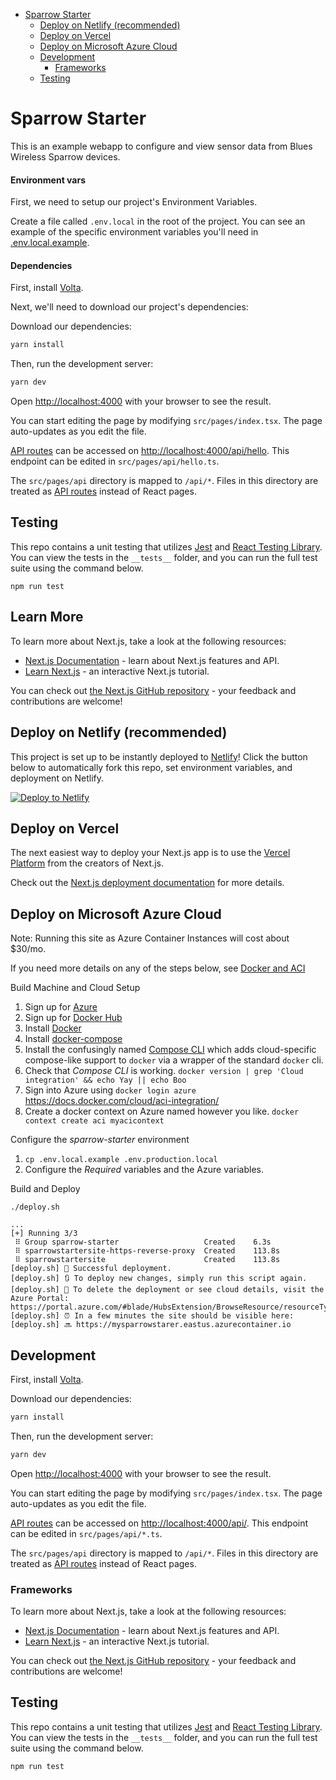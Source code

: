 - [Sparrow Starter](#sparrow-starter)
  - [Deploy on Netlify (recommended)](#deploy-on-netlify-recommended)
  - [Deploy on Vercel](#deploy-on-vercel)
  - [Deploy on Microsoft Azure Cloud](#deploy-on-microsoft-azure-cloud)
  - [Development](#development)
    - [Frameworks](#frameworks)
  - [Testing](#testing)

# Sparrow Starter

This is an example webapp to configure and view sensor data from Blues Wireless
Sparrow devices.

#### Environment vars
First, we need to setup our project's Environment Variables. 

Create a file called `.env.local` in the root of the project. You can see an example of the specific environment variables you'll need in [.env.local.example](.env.local.example).

#### Dependencies

First, install [Volta](https://docs.volta.sh/guide/getting-started).

Next, we'll need to download our project's dependencies:

Download our dependencies:

```bash
yarn install
```

Then, run the development server:

```bash
yarn dev
```

Open [http://localhost:4000](http://localhost:4000) with your browser to see the result.

You can start editing the page by modifying `src/pages/index.tsx`. The page auto-updates as you edit the file.

[API routes](https://nextjs.org/docs/api-routes/introduction) can be accessed on [http://localhost:4000/api/hello](http://localhost:4000/api/hello). This endpoint can be edited in `src/pages/api/hello.ts`.

The `src/pages/api` directory is mapped to `/api/*`. Files in this directory are treated as [API routes](https://nextjs.org/docs/api-routes/introduction) instead of React pages.

## Testing

This repo contains a unit testing that utilizes [Jest](https://jestjs.io/) and [React Testing Library](https://testing-library.com/docs/react-testing-library/intro/). You can view the tests in the `__tests__` folder, and you can run the full test suite using the command below.

```
npm run test
```

## Learn More

To learn more about Next.js, take a look at the following resources:

- [Next.js Documentation](https://nextjs.org/docs) - learn about Next.js features and API.
- [Learn Next.js](https://nextjs.org/learn) - an interactive Next.js tutorial.

You can check out [the Next.js GitHub repository](https://github.com/vercel/next.js/) - your feedback and contributions are welcome!

## Deploy on Netlify (recommended)

This project is set up to be instantly deployed to
[Netlify](https://netlify.com)! Click the button below to automatically fork
this repo, set environment variables, and deployment on Netlify.

[![Deploy to Netlify](https://www.netlify.com/img/deploy/button.svg)](https://app.netlify.com/start/deploy?repository=https://github.com/blues/sparrow-starter)

## Deploy on Vercel

The next easiest way to deploy your Next.js app is to use the [Vercel Platform](https://vercel.com/new?utm_medium=default-template&filter=next.js&utm_source=create-next-app&utm_campaign=create-next-app-readme) from the creators of Next.js.

Check out the [Next.js deployment documentation](https://nextjs.org/docs/deployment) for more details.

## Deploy on Microsoft Azure Cloud

Note: Running this site as Azure Container Instances will cost about $30/mo.

If you need more details on any of the steps below, see
[Docker and ACI](https://docs.docker.com/cloud/aci-integration/)

Build Machine and Cloud Setup

1. Sign up for [Azure](https://azure.microsoft.com/en-us/)
2. Sign up for [Docker Hub](https://hub.docker.com/signup)
3. Install [Docker](https://docs.docker.com/get-docker/)
4. Install [docker-compose](https://docs.docker.com/compose/install/)
5. Install the confusingly named [Compose
   CLI](https://github.com/docker/compose-cli) which adds cloud-specific
   compose-like support to `docker` via a wrapper of the standard `docker` cli.
6. Check that _Compose CLI_ is working. `docker version | grep 'Cloud integration' && echo Yay || echo Boo`
7. Sign into Azure using `docker login azure` https://docs.docker.com/cloud/aci-integration/
8. Create a docker context on Azure named however you like. `docker context create aci myacicontext`

Configure the _sparrow-starter_ environment

1. `cp .env.local.example .env.production.local`
2. Configure the _Required_ variables and the Azure variables.

Build and Deploy

`./deploy.sh`

```
...
[+] Running 3/3
 ⠿ Group sparrow-starter                   Created    6.3s
 ⠿ sparrowstartersite-https-reverse-proxy  Created    113.8s
 ⠿ sparrowstartersite                      Created    113.8s
[deploy.sh] 🚀 Successful deployment.
[deploy.sh] 🔃 To deploy new changes, simply run this script again.
[deploy.sh] 🚮 To delete the deployment or see cloud details, visit the Azure Portal: https://portal.azure.com/#blade/HubsExtension/BrowseResource/resourceType/Microsoft.ContainerInstance%2FcontainerGroups
[deploy.sh] ⏰ In a few minutes the site should be visible here:
[deploy.sh] 🔜 https://mysparrowstarer.eastus.azurecontainer.io
```

## Development

First, install [Volta](https://docs.volta.sh/guide/getting-started).

Download our dependencies:

```bash
yarn install
```

Then, run the development server:

```bash
yarn dev
```

Open [http://localhost:4000](http://localhost:4000) with your browser to see the result.

You can start editing the page by modifying `src/pages/index.tsx`. The page auto-updates as you edit the file.

[API routes](https://nextjs.org/docs/api-routes/introduction) can be accessed on [http://localhost:4000/api/](http://localhost:4000/api/). This endpoint can be edited in `src/pages/api/*.ts`.

The `src/pages/api` directory is mapped to `/api/*`. Files in this directory are treated as [API routes](https://nextjs.org/docs/api-routes/introduction) instead of React pages.

### Frameworks

To learn more about Next.js, take a look at the following resources:

- [Next.js Documentation](https://nextjs.org/docs) - learn about Next.js features and API.
- [Learn Next.js](https://nextjs.org/learn) - an interactive Next.js tutorial.

You can check out [the Next.js GitHub repository](https://github.com/vercel/next.js/) - your feedback and contributions are welcome!

## Testing

This repo contains a unit testing that utilizes [Jest](https://jestjs.io/) and [React Testing Library](https://testing-library.com/docs/react-testing-library/intro/). You can view the tests in the `__tests__` folder, and you can run the full test suite using the command below.

```sh
npm run test
```

